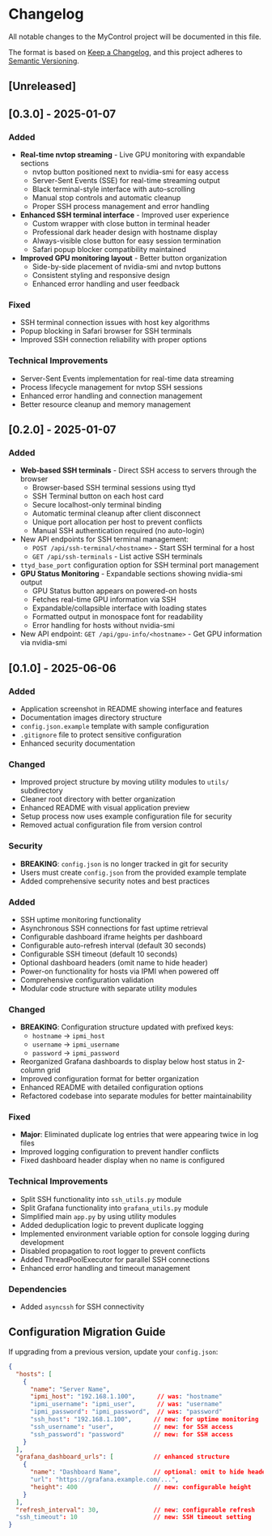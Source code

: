 # Changelog

All notable changes to the MyControl project will be documented in this file.

The format is based on [Keep a Changelog](https://keepachangelog.com/en/1.0.0/),
and this project adheres to [Semantic Versioning](https://semver.org/spec/v2.0.0.html).

## [Unreleased]

## [0.3.0] - 2025-01-07

### Added
- **Real-time nvtop streaming** - Live GPU monitoring with expandable sections
  - nvtop button positioned next to nvidia-smi for easy access
  - Server-Sent Events (SSE) for real-time streaming output
  - Black terminal-style interface with auto-scrolling
  - Manual stop controls and automatic cleanup
  - Proper SSH process management and error handling
- **Enhanced SSH terminal interface** - Improved user experience
  - Custom wrapper with close button in terminal header
  - Professional dark header design with hostname display
  - Always-visible close button for easy session termination
  - Safari popup blocker compatibility maintained
- **Improved GPU monitoring layout** - Better button organization
  - Side-by-side placement of nvidia-smi and nvtop buttons
  - Consistent styling and responsive design
  - Enhanced error handling and user feedback

### Fixed
- SSH terminal connection issues with host key algorithms
- Popup blocking in Safari browser for SSH terminals
- Improved SSH connection reliability with proper options

### Technical Improvements
- Server-Sent Events implementation for real-time data streaming
- Process lifecycle management for nvtop SSH sessions
- Enhanced error handling and connection management
- Better resource cleanup and memory management

## [0.2.0] - 2025-01-07

### Added
- **Web-based SSH terminals** - Direct SSH access to servers through the browser
  - Browser-based SSH terminal sessions using ttyd
  - SSH Terminal button on each host card
  - Secure localhost-only terminal binding
  - Automatic terminal cleanup after client disconnect
  - Unique port allocation per host to prevent conflicts
  - Manual SSH authentication required (no auto-login)
- New API endpoints for SSH terminal management:
  - `POST /api/ssh-terminal/<hostname>` - Start SSH terminal for a host
  - `GET /api/ssh-terminals` - List active SSH terminals
- `ttyd_base_port` configuration option for SSH terminal port management
- **GPU Status Monitoring** - Expandable sections showing nvidia-smi output
  - GPU Status button appears on powered-on hosts
  - Fetches real-time GPU information via SSH
  - Expandable/collapsible interface with loading states
  - Formatted output in monospace font for readability
  - Error handling for hosts without nvidia-smi
- New API endpoint: `GET /api/gpu-info/<hostname>` - Get GPU information via nvidia-smi

## [0.1.0] - 2025-06-06

### Added
- Application screenshot in README showing interface and features
- Documentation images directory structure
- `config.json.example` template with sample configuration
- `.gitignore` file to protect sensitive configuration
- Enhanced security documentation

### Changed
- Improved project structure by moving utility modules to `utils/` subdirectory
- Cleaner root directory with better organization
- Enhanced README with visual application preview
- Setup process now uses example configuration file for security
- Removed actual configuration file from version control

### Security
- **BREAKING**: `config.json` is no longer tracked in git for security
- Users must create `config.json` from the provided example template
- Added comprehensive security notes and best practices

### Added
- SSH uptime monitoring functionality
- Asynchronous SSH connections for fast uptime retrieval
- Configurable dashboard iframe heights per dashboard
- Configurable auto-refresh interval (default 30 seconds)
- Configurable SSH timeout (default 10 seconds)
- Optional dashboard headers (omit name to hide header)
- Power-on functionality for hosts via IPMI when powered off
- Comprehensive configuration validation
- Modular code structure with separate utility modules

### Changed
- **BREAKING**: Configuration structure updated with prefixed keys:
  - `hostname` → `ipmi_host`
  - `username` → `ipmi_username` 
  - `password` → `ipmi_password`
- Reorganized Grafana dashboards to display below host status in 2-column grid
- Improved configuration format for better organization
- Enhanced README with detailed configuration options
- Refactored codebase into separate modules for better maintainability

### Fixed
- **Major**: Eliminated duplicate log entries that were appearing twice in log files
- Improved logging configuration to prevent handler conflicts
- Fixed dashboard header display when no name is configured

### Technical Improvements
- Split SSH functionality into `ssh_utils.py` module
- Split Grafana functionality into `grafana_utils.py` module
- Simplified main `app.py` by using utility modules
- Added deduplication logic to prevent duplicate logging
- Implemented environment variable option for console logging during development
- Disabled propagation to root logger to prevent conflicts
- Added ThreadPoolExecutor for parallel SSH connections
- Enhanced error handling and timeout management

### Dependencies
- Added `asyncssh` for SSH connectivity

## Configuration Migration Guide

If upgrading from a previous version, update your `config.json`:

```json
{
  "hosts": [
    {
      "name": "Server Name",
      "ipmi_host": "192.168.1.100",      // was: "hostname"
      "ipmi_username": "ipmi_user",      // was: "username" 
      "ipmi_password": "ipmi_password",  // was: "password"
      "ssh_host": "192.168.1.100",      // new: for uptime monitoring
      "ssh_username": "user",           // new: for SSH access
      "ssh_password": "password"        // new: for SSH access
    }
  ],
  "grafana_dashboard_urls": [           // enhanced structure
    {
      "name": "Dashboard Name",         // optional: omit to hide header
      "url": "https://grafana.example.com/...",
      "height": 400                     // new: configurable height
    }
  ],
  "refresh_interval": 30,               // new: configurable refresh
  "ssh_timeout": 10                     // new: SSH timeout setting
}
```